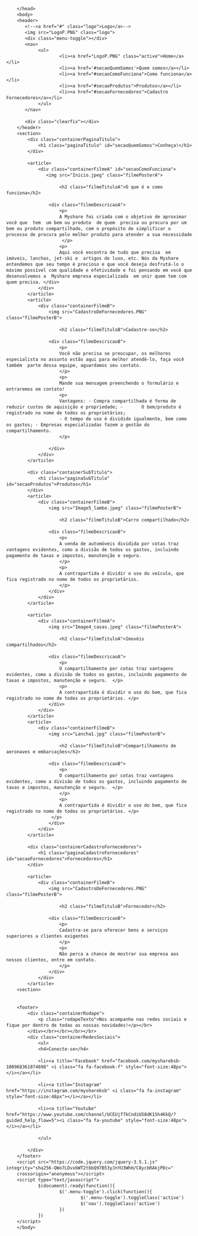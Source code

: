 <!DOCTYPE html>
<html>
        <head>
                <meta name="viewport" content="width=device-width, initial-scale=1.0">
                <title>MyShare - compartilhe!</title>
                <link rel="stylesheet" type="text/css" href="mysharestylesheet.css">
                <!-- Add icon library -->
                <link rel="stylesheet" href="https://cdnjs.cloudflare.com/ajax/libs/font-awesome/4.7.0/css/font-awesome.min.css">

        </head>
        <body>
        <header>
           <!--<a href="#" class="logo">Logo</a>-->
           <img src="LogoP.PNG" class="logo">
           <div class="menu-toggle"></div>
           <nav>
                <ul>
                        <li><a href="LogoP.PNG" class="active">Home</a></li>
                        <li><a href='#secaoQuemSomos'>Quem somos</a></li>
                        <li><a href="#secaoComoFunciona">Como funciona</a></li>
                        <li><a href="#secaoProdutos">Produtos</a></li>
                        <li><a href="#secaoFornecedores">Cadastro Fornecedores</a></li>                       
                </ul>
           </nav>
           
           <div class="clearfix"></div>
        </header> 
        <section>
            <div class="containerPaginaTitulo">
                <h1 class="paginaTitulo" id="secaoQuemSomos">Conheça!</h1>
            </div>
            
            <article>
                <div class="containerFilmeA" id="secaoComoFunciona">
                   <img src="Inicio.jpeg" class="filmePosterA">
                    
                        <h2 class="filmeTituloA">O que é e como funciona</h2>
                    
                    <div class="filmeDescricaoA">
                        <p>
                        A Myshare foi criada com o objetivo de aproximar você que  tem  um bem ou produto  de quem  precisa ou procura por um bem ou produto compartilhado, com o propósito de simplificar o processo de procura pelo melhor produto para atender a sua necessidade
                         </p>
                        <p>
                        Aqui você encontra de tudo que precisa  em imóveis, lanchas, jet-ski e  artigos de luxo, etc. Nós da Myshare entendemos que seu tempo é precioso e que você deseja desfrutá-lo o máximo possível com qualidade e efetividade e foi pensando em você que desenvolvemos a  Myshare empresa especializada  em unir quem tem com quem precisa. </div>
                </div>
            </article>
            <article>
                <div class="containerFilmeB">
                    <img src="CadastroDeFornecedores.PNG" class="filmePosterB">
                    
                        <h2 class="filmeTituloB">Cadastre-se</h2>
                    
                    <div class="filmeDescricaoB">
                        <p>
                        Você não precisa se preocupar, os melhores especialista no assunto estão aqui para melhor atendê-lo, faça você também  parte dessa equipe, aguardamos seu contato.
                        </p>
                        <p>
                        Mande sua mensagem preenchendo o formulário e entraremos em contato!
                        <p>
                        Vantagens: - Compra compartilhada é forma de reduzir custos de aquisição e propriedade; -       O bem/produto é registrado no nome de todos os proprietários;
                        - O tempo de uso é dividido igualmente, bem como os gastos; - Empresas especializadas fazem a gestão do compartilhamento.
                        </p>
                        
                    </div>
                </div>
            </article>
            
            <div class="containerSubTitulo">
                <h1 class="paginaSubTitulo" id="secaoProdutos">Produtos</h1>
            </div>
            <article>
                <div class="containerFilmeB">
                    <img src="Image5_lambo.jpeg" class="filmePosterB">
                    
                        <h2 class="filmeTituloB">Carro compartilhado</h2>
                    
                    <div class="filmeDescricaoB">
                        <p>
                        A venda de automóveis dividida por cotas traz vantagens evidentes, como a divisão de todos os gastos, incluindo pagamento de taxas e impostos, manutenção e seguro. 
                        </p>
                        <p>
                        A contrapartida é dividir o uso do veículo, que fica registrado no nome de todos os proprietários.         
                        </p>
                    </div>
                </div>
            </article>
            
            <article>
                <div class="containerFilmeA">
                    <img src="Image4_casas.jpeg" class="filmePosterA">
                    
                        <h2 class="filmeTituloA">Imovéis compartilhados</h2>
                    
                    <div class="filmeDescricaoA">
                        <p>
                        O compartilhamento por cotas traz vantagens evidentes, como a divisão de todos os gastos, incluindo pagamento de taxas e impostos, manutenção e seguro.  </p>
                        <p>
                        A contrapartida é dividir o uso do bem, que fica registrado no nome de todos os proprietários. </p>
                    </div>
                </div>
            </article>
            <article>
                <div class="containerFilmeB">
                    <img src="Lancha1.jpg" class="filmePosterB">
                    
                        <h2 class="filmeTituloB">Compartilhamento de aeronaves e embarcações</h2>
                    
                    <div class="filmeDescricaoB">
                        <p>
                        O compartilhamento por cotas traz vantagens evidentes, como a divisão de todos os gastos, incluindo pagamento de taxas e impostos, manutenção e seguro.  </p>
                        </p>
                        <p>
                        A contrapartida é dividir o uso do bem, que fica registrado no nome de todos os proprietários. </p>
                     </p>
                    </div>
                </div>
            </article>
            
            <div class="containerCadastroFornecedores">
                <h1 class="paginaCadastroFornecedores" id="secaoFornecedores">Fornecedores</h1>
            </div>
            
            <article>
                <div class="containerFilmeB">
                    <img src="CadastroDeFornecedores.PNG" class="filmePosterB">
                    
                        <h2 class="filmeTituloB">Fornecedor</h2>
                    
                    <div class="filmeDescricaoB">
                        <p>
                        Cadastra-se para oferecer bens e serviços superiores a clientes exigentes
                        </p>
                        <p>
                        Não perca a chance de mostrar sua empresa aos nossos clientes, entre em contato.
                        </p>
                    </div>
                </div>
            </article>
        <section>

        
        <footer>
            <div class="containerRodape">
                <p class="rodapeTexto">Nos acompanhe nas redes sociais e fique por dentro de todas as nossas novidades!</p></br>
            </div></br></br></br></br>
            <div class="containerRedesSociais">
                <ul>
                <h4>Conecte-se</h4>
                
                <li><a title="Facebook" href="facebook.com/mysharebsb-100968361874698" <i class="fa fa-facebook-f" style="font-size:48px"></i></a></li>
                
                <li><a title="Instagram" href="https://instagram.com/mysharebsb" <i class="fa fa-instagram" style="font-size:48px"></i></a></li>
                
                <li><a title="Youtube" href="https://www.youtube.com/channel/UCEUjf7kCndiU58dK1Sh4KkQ/?guided_help_flow=5"><i class="fa fa-youtube" style="font-size:48px"></i></a></li>
                
                </ul>
                
            </div>
        </footer>
        <script src="https://code.jquery.com/jquery-3.5.1.js" integrity="sha256-QWo7LDvxbWT2tbbQ97B53yJnYU3WhH/C8ycbRAkjPDc="
        crossorigin="anonymous"></script>
        <script type="text/javascript">
                $(document).ready(function(){
                        $('.menu-toggle').click(function(){
                                $('.menu-toggle').toggleClass('active')
                                $('nav').toggleClass('active')
                        })
                })
        </script>
        </body>
</html>

